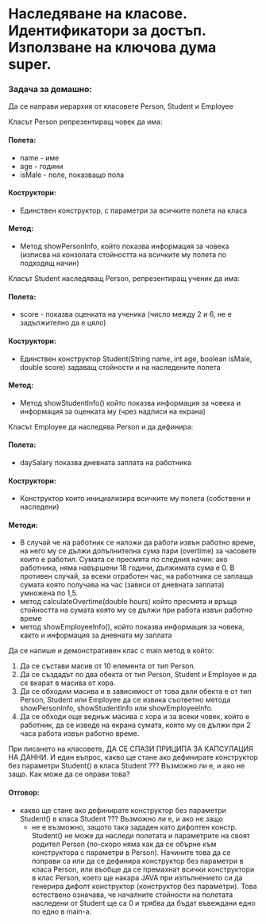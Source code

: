 # Наследяване на класове. Идентификатори за достъп. Използване на ключова дума super.

### Задача за домашно:
Да се направи иерархия от класовете Person, Student и Employee

Класът Person репрезентиращ човек да има:

#### Полета:  
- name - име
- age - години
- isMale - поле, показващо пола

#### Коструктори:
- Единствен конструктор, с параметри за всичките полета на класа

#### Метод:
- Метод showPersonInfo, който показва информация за човека (изписва на конзолата стойността на всичките му полета по подходящ начин)

Класът Student наследяващ Person, репрезентиращ ученик да има:

#### Полета:

- score - показва оценката на ученика (число между 2 и 6, не е задължително да е цяло)

#### Коструктори:

- Единствен конструктор Student(String name, int age, boolean isMale, double score) задаващ стойности и на наследените полета

#### Метод:

- Метод showStudentInfo() който показва информация за човека и информация за оценката му (чрез надписи на екрана)

Класът Employee да наследява Person и да дефинира:

#### Полета:

- daySalary показва дневната заплата на работника

#### Коструктори:

- Конструктор които инициализира всичките му полета (собствени и наследени)

#### Методи:

- В случай че на работник се наложи да работи извън работно време, на него му се дължи допълнителна сума пари (overtime) за часовете които е работил.
Сумата се пресмята по следния начин: ако работника, няма навършени 18 години, дължимата сума е 0.
В противен случай, за всеки отработен час, на работника се заплаща сумата която получава на час (зависи от дневната заплата) умножена по 1,5.
- метод calculateOvertime(double hours) който пресмята и връща стойността на сумата която му се дължи при работа извън работно време
- метод showEmployeeInfo(), който показва информация за човека, както и информация за дневната му заплата

Да се напише и демонстративен клас с main метод в който:

1. Да се състави масив от 10 елемента от тип Person.
2. Да се създадът по два обекта от тип Person, Student и Employee и да се вкарат в масива от хора.
3. Да се обходим масива и в зависимост от това дали обекта е от тип Person, Student или Employee да се извика съответно метода showPersonInfo, showStudentInfo или showEmployeeInfo.
4. Да се обходи още веднъж масива с хора и за всеки човек, който е работник, да се изведе на екрана сумата, която му се дължи при 2 часа работа извън работно време.

При писането на класовете, ДА СЕ СПАЗИ ПРИЦИПА ЗА КАПСУЛАЦИЯ НА ДАННИ.
И един въпрос, какво ще стане ако дефинирате конструктор без параметри Student() в класа Student ??? Възможно ли е, и ако не защо. Как може да се оправи това?

#### Отговор:  

- какво ще стане ако дефинирате конструктор без параметри Student() в класа Student ??? Възможно ли е, и ако не защо
  - не е възможно, защото така зададен като дифолтен констр. Student() не може да наследи полетата и параметрите на своят родител Person (по-скоро няма как да се обърне към конструктора с
    параметри в Person). Начините това да се поправи са или да се дефинира конструктор без параметри в класа Person, или въобще да се премахнат всички конструктори в клас Person, което ще накара JAVA при изпълнението си да генерира дифолт конструктор (конструктор без параметри). Това естествено означава, че началните стойности на полетата наследени от Student ще са 0 и трябва да бъдат въвеждани едно по едно в main-а.
